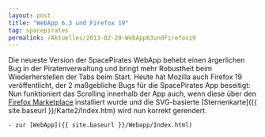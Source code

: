 ```yaml
---
layout: post
title: "WebApp 6.3 und Firefox 19"
tag: spacepirates
permalink: /Aktuelles/2013-02-20-WebApp63undFirefox19
---
```



Die neueste Version der SpacePirates WebApp behebt einen ärgerlichen Bug in der Piratenverwaltung und bringt mehr Robustheit beim Wiederherstellen der Tabs beim Start. Heute hat Mozilla auch Firefox 19 veröffentlicht, der 2 maßgebliche Bugs für die SpacePirates App beseitigt: Nun funktioniert das Scrolling innerhalb der App auch, wenn diese über den [Firefox Marketplace](https:/marketplace.firefox.com/app/spacepirates/) installiert wurde und die SVG-basierte [Sternenkarte]({{ site.baseurl }}/Karte2/Index.htm) wird nun korrekt gerendert.

	- zur [WebApp]({{ site.baseurl }}/Webapp/Index.html)


